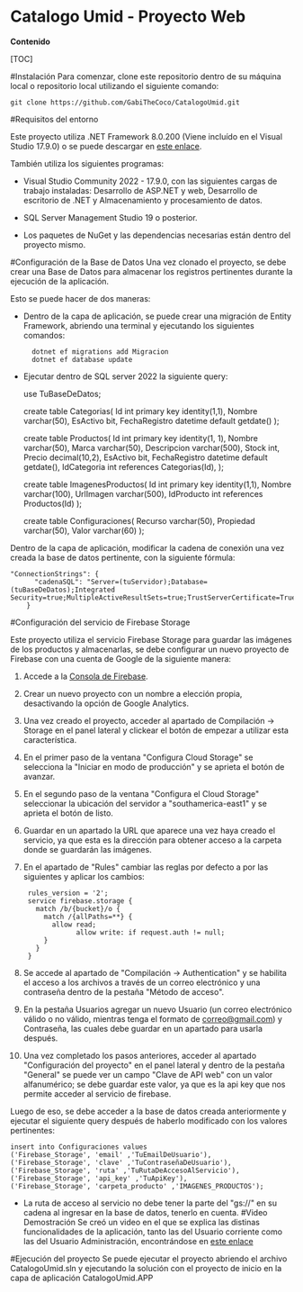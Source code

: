 
# Catalogo Umid - Proyecto Web 

**Contenido**

[TOC]

#Instalación
Para comenzar, clone este repositorio dentro de su máquina local o repositorio local utilizando el siguiente comando:  

`git clone https://github.com/GabiTheCoco/CatalogoUmid.git`

#Requisitos del entorno

Este proyecto utiliza .NET Framework 8.0.200 (Viene incluído en el Visual Studio 17.9.0) o se puede descargar en [este enlace](https://dotnet.microsoft.com/es-es/download/dotnet/8.0).

También utiliza los siguientes programas:

- Visual Studio Community 2022 - 17.9.0, con las siguientes cargas de trabajo instaladas: Desarrollo de ASP.NET y web, Desarrollo de escritorio de .NET y Almacenamiento y procesamiento de datos.

- SQL Server Management Studio 19 o posterior.

- Los paquetes de NuGet y las dependencias necesarias están dentro del proyecto mismo.

#Configuración de la Base de Datos
Una vez clonado el proyecto, se debe crear una Base de Datos para almacenar los registros pertinentes durante la ejecución de la aplicación.

Esto se puede hacer de dos maneras:

- Dentro de la capa de aplicación, se puede crear una migración de Entity Framework, abriendo una terminal  y ejecutando los siguientes comandos:

		dotnet ef migrations add Migracion
		dotnet ef database update

- Ejecutar dentro de SQL server 2022 la siguiente query:


	use TuBaseDeDatos;

	create table Categorias(
		Id int primary key identity(1,1),
		Nombre varchar(50),
		EsActivo bit,
		FechaRegistro datetime default getdate()
	);

	create table Productos(
		Id int primary key identity(1, 1),
		Nombre varchar(50),
		Marca varchar(50),
		Descripcion varchar(500),
		Stock int,
		Precio decimal(10,2),
		EsActivo bit,
		FechaRegistro datetime default getdate(),
		IdCategoria int references Categorias(Id),
	);

	create table ImagenesProductos(
		Id int primary key identity(1,1),
		Nombre varchar(100),
		UrlImagen varchar(500),
		IdProducto int references Productos(Id)
	);

	create table Configuraciones(
		Recurso varchar(50),
		Propiedad varchar(50),
		Valor varchar(60)
	);


Dentro de la capa de aplicación, modificar la cadena de conexión una vez creada la base de datos pertinente, con la siguiente fórmula:

	
	
	"ConnectionStrings": {
		  "cadenaSQL": "Server=(tuServidor);Database=(tuBaseDeDatos);Integrated Security=true;MultipleActiveResultSets=true;TrustServerCertificate=True"
		}

#Configuración del servicio de Firebase Storage

Este proyecto utiliza el servicio Firebase Storage para guardar las imágenes de los productos y almacenarlas, se debe configurar un nuevo proyecto de Firebase con una cuenta de Google de la siguiente manera:

1. Accede a la [Consola de Firebase](https://console.firebase.google.com/u/0/).

2. Crear un nuevo proyecto con un nombre a elección propia, desactivando la opción de Google Analytics.

3. Una vez creado el proyecto, acceder al apartado de Compilación -> Storage en el panel lateral y clickear el botón de empezar a utilizar esta característica.

4. En el primer paso de la ventana "Configura Cloud Storage" se selecciona la "Iniciar en modo de producción" y se aprieta el botón de avanzar.

5. En el segundo paso de la ventana "Configura el Cloud Storage" seleccionar la ubicación del servidor a "southamerica-east1" y se aprieta el botón de listo.

6. Guardar en un apartado la URL que aparece una vez haya creado el servicio, ya que esta es la dirección para obtener acceso a la carpeta donde se guardarán las imágenes.

7. En el apartado de "Rules" cambiar las reglas por defecto a por las siguientes y aplicar los cambios:

		rules_version = '2';
		service firebase.storage {
		  match /b/{bucket}/o {
			match /{allPaths=**} {
			  allow read;
					allow write: if request.auth != null;
			}
		  }
		}

8. Se accede al apartado de "Compilación -> Authentication" y se habilita el acceso a los archivos a través de un correo electrónico y una contraseña dentro de la pestaña "Método de acceso".

9. En la pestaña Usuarios agregar un nuevo Usuario (un correo electrónico válido o no válido, mientras tenga el formato de correo@gmail.com) y Contraseña, las cuales debe guardar en un apartado para usarla después.

10. Una vez completado los pasos anteriores, acceder al apartado "Configuración del proyecto" en el panel lateral y dentro de la pestaña "General" se puede ver un campo "Clave de API web" con un valor alfanumérico; se debe guardar este valor, ya que es la api key que nos permite acceder al servicio de firebase.

Luego de eso, se debe acceder a la base de datos creada anteriormente y ejecutar el siguiente query después de haberlo modificado con los valores pertinentes:

	insert into Configuraciones values
	('Firebase_Storage', 'email' ,'TuEmailDeUsuario'),
	('Firebase_Storage', 'clave' ,'TuContraseñaDeUsuario'),
	('Firebase_Storage', 'ruta' ,'TuRutaDeAccesoAlServicio'),
	('Firebase_Storage', 'api_key' ,'TuApiKey'),
	('Firebase_Storage', 'carpeta_producto' ,'IMAGENES_PRODUCTOS');

- La ruta de acceso al servicio no debe tener la parte del "gs://" en su cadena al ingresar en la base de datos, tenerlo en cuenta.
#Video Demostración
Se creó un video en el que se explica las distinas funcionalidades de la aplicación, tanto las del Usuario corriente como las del Usuario Administración, encontrándose en [este enlace](https://youtu.be/5977AhUyQ0s)

#Ejecución del proyecto
Se puede ejecutar el proyecto abriendo el archivo CatalogoUmid.sln y ejecutando la solución con el proyecto de inicio en la capa de aplicación CatalogoUmid.APP 
